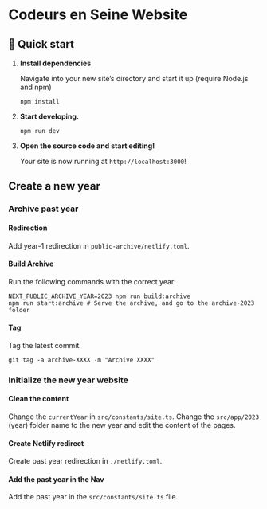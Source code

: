 # Codeurs en Seine Website

## 🚀 Quick start

1.  **Install dependencies**

    Navigate into your new site’s directory and start it up (require Node.js and npm)

    ```shell
    npm install
    ```

1.  **Start developing.**

    ```shell
    npm run dev
    ```

1.  **Open the source code and start editing!**

    Your site is now running at `http://localhost:3000`!

## Create a new year

### Archive past year

#### Redirection

Add year-1 redirection in `public-archive/netlify.toml`.

#### Build Archive

Run the following commands with the correct year:

```shell
NEXT_PUBLIC_ARCHIVE_YEAR=2023 npm run build:archive
npm run start:archive # Serve the archive, and go to the archive-2023 folder
```

#### Tag

Tag the latest commit.

`git tag -a archive-XXXX -m "Archive XXXX"`

### Initialize the new year website

#### Clean the content

Change the `currentYear` in `src/constants/site.ts`.
Change the `src/app/2023` (year) folder name to the new year and edit the content of the pages.

#### Create Netlify redirect

Create past year redirection in `./netlify.toml`.

#### Add the past year in the Nav

Add the past year in the `src/constants/site.ts` file.
